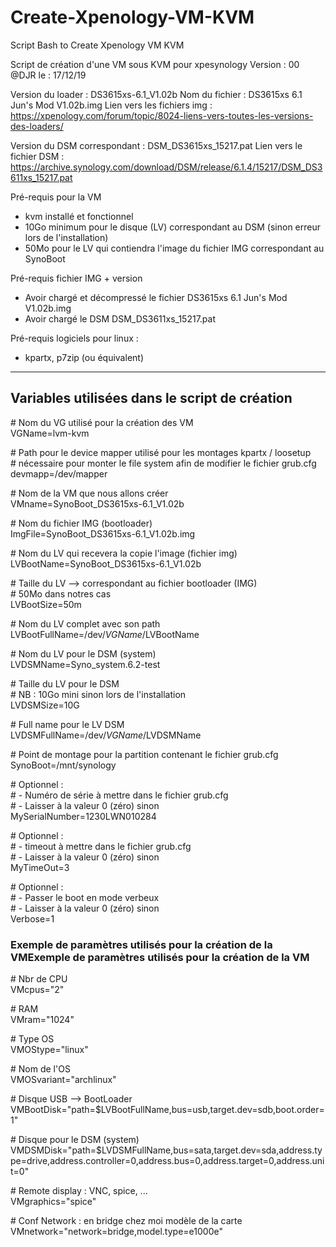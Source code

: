 # Create-Xpenology-VM-KVM
Script Bash to Create Xpenology VM KVM

Script de création d'une VM sous KVM pour xpesynology
Version : 00
@DJR le : 17/12/19

Version du loader            : DS3615xs-6.1_V1.02b
Nom du fichier                : DS3615xs 6.1 Jun's Mod V1.02b.img
Lien vers les fichiers img   : https://xpenology.com/forum/topic/8024-liens-vers-toutes-les-versions-des-loaders/

Version du DSM correspondant : DSM_DS3615xs_15217.pat
Lien vers le fichier DSM     : https://archive.synology.com/download/DSM/release/6.1.4/15217/DSM_DS3611xs_15217.pat

Pré-requis pour la VM
 - kvm installé et fonctionnel
 - 10Go minimum pour le disque (LV) correspondant au DSM (sinon erreur lors de l'installation)
 - 50Mo pour le LV qui contiendra l'image du fichier IMG correspondant au SynoBoot

Pré-requis fichier IMG + version
 - Avoir chargé et décompressé le fichier DS3615xs 6.1 Jun's Mod V1.02b.img
 - Avoir chargé le DSM DSM_DS3611xs_15217.pat

Pré-requis logiciels pour linux :
 - kpartx, p7zip (ou équivalent)


------------
## Variables utilisées dans le script de création

\# Nom du VG utilisé pour la création des VM\
VGName=lvm-kvm

\# Path pour le device mapper utilisé pour les montages kpartx / loosetup\
\# nécessaire pour monter le file system afin de modifier le fichier grub.cfg\
devmapp=/dev/mapper

\# Nom de la VM que nous allons créer\
VMname=SynoBoot_DS3615xs-6.1_V1.02b

\# Nom du fichier IMG (bootloader)\
ImgFile=SynoBoot_DS3615xs-6.1_V1.02b.img

\# Nom du LV qui recevera la copie l'image (fichier img)\
LVBootName=SynoBoot_DS3615xs-6.1_V1.02b

\# Taille du LV --> correspondant au fichier bootloader (IMG)\
\# 50Mo dans notres cas\
LVBootSize=50m

\# Nom du LV complet avec son path\
LVBootFullName=/dev/$VGName/$LVBootName

\# Nom du LV pour le DSM (system)\
LVDSMName=Syno_system.6.2-test

\# Taille du LV pour le  DSM\
\# NB : 10Go mini sinon lors de l'installation\
LVDSMSize=10G

\# Full name pour le LV DSM\
LVDSMFullName=/dev/$VGName/$LVDSMName

\# Point de montage pour la partition contenant le fichier grub.cfg\
SynoBoot=/mnt/synology

\# Optionnel :\
\#   - Numéro de série à mettre dans le fichier grub.cfg\
\#  - Laisser à la valeur 0 (zéro) sinon\
MySerialNumber=1230LWN010284

\#  Optionnel :\
\#  - timeout à mettre dans le fichier grub.cfg\
\#  - Laisser à la valeur 0 (zéro) sinon\
MyTimeOut=3

\#  Optionnel :\
\#  - Passer le boot en mode verbeux\
\#  - Laisser à la valeur 0 (zéro) sinon\
Verbose=1

### Exemple de paramètres utilisés pour la création de la VMExemple de paramètres utilisés pour la création de la VM

\# Nbr de CPU\
VMcpus="2"

\# RAM\
VMram="1024"

\# Type OS\
VMOStype="linux"

\# Nom de l'OS\
VMOSvariant="archlinux"

\# Disque USB --> BootLoader\
VMBootDisk="path=$LVBootFullName,bus=usb,target.dev=sdb,boot.order=1"

\# Disque pour le DSM (system)\
VMDSMDisk="path=$LVDSMFullName,bus=sata,target.dev=sda,address.type=drive,address.controller=0,address.bus=0,address.target=0,address.unit=0"

\# Remote display : VNC, spice, ...\
VMgraphics="spice"

\# Conf Network : en bridge chez moi modèle de la carte\
VMnetwork="network=bridge,model.type=e1000e"
